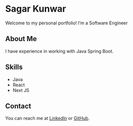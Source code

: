 # Sagar Kunwar
Welcome to my personal portfolio! I’m a Software Engineer

## About Me
I have experience in working with Java Spring Boot.

## Skills
- Java
- React 
- Next JS

## Contact
You can reach me at [LinkedIn](https://www.linkedin.com/sagarkunwar) or [GitHub](https://github.com/sagarkunwarc).
